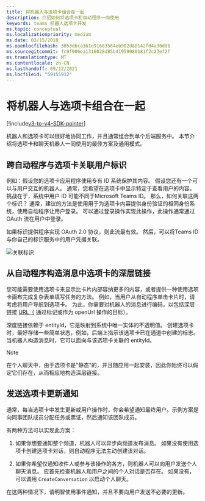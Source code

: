 ```yaml
---
title: 将机器人与选项卡组合在一起
description: 介绍如何将选项卡和自动程序一同使用
keywords: teams 机器人选项卡开发
ms.topic: conceptual
ms.localizationpriority: medium
ms.date: 03/15/2018
ms.openlocfilehash: 3053dbca3b1e91683564eb902d8b142fd4a30ddb
ms.sourcegitcommit: fc9f906ea1316028d85b41959980b81f2c23ef2f
ms.translationtype: MT
ms.contentlocale: zh-CN
ms.lasthandoff: 09/12/2021
ms.locfileid: "59155912"
---
```

# <a name="combine-bots-with-tabs"></a>将机器人与选项卡组合在一起

[!include[v3-to-v4-SDK-pointer](~/includes/v3-to-v4-pointer-bots.md)]

机器人和选项卡可以很好地协同工作，并且通常组合到单个后端服务中。 本节介绍将选项卡和聊天机器人一同使用的最佳方案及通用模式。

## <a name="associating-user-identities-across-bot-and-tab"></a>跨自动程序与选项卡关联用户标识

例如：假设您的选项卡应用程序使用专有 ID 系统保护其内容。 假设您还有一个可以与用户交互的机器人。 通常，您希望在选项卡中显示特定于查看用户的内容。 挑战在于，系统中用户 ID 可能不同于Microsoft Teams ID。 那么，如何关联这两个标识？
通常，建议的方法是使用用于为选项卡内容提供身份验证的相同身份系统，使用自动程序让用户登录。 可以通过登录操作实现此操作，此操作通常通过 OAuth 流在用户中登录。

如果标识提供程序实现 OAuth 2.0 协议，则此流最有效。 然后，可以将Teams ID 与你自己的标识服务中的用户凭据关联。

   ![关联标识](~/assets/images/bots/associating_contexts.png)

## <a name="constructing-deep-links-to-tabs-in-messages-from-your-bot"></a>从自动程序构造消息中选项卡的深层链接

您可能需要使用选项卡来显示比卡片内部容纳更多的内容，或者提供一种使用选项卡画布完成复杂表单填写任务的方法。 例如，当用户从自动程序单击卡片时，请考虑将用户导航到选项卡。 为此，你需要对机器人的消息进行编码，以包括深层链接 [URL（](~/concepts/build-and-test/deep-links.md) 通过标记或作为 openUrl 操作的目标）。

深度链接依赖于 entityId，它是映射到系统中唯一实体的不透明值。 创建选项卡时，最好存储一些简单状态，例如，后端上指示该选项卡已在通道中创建的标志。 当机器人构造消息时，它可以面向与该选项卡关联的 entityId。

> [!NOTE]
> 在个人聊天中，由于选项卡是"静态"的，并且随应用一起安装，因此你始终可以假定它们存在，从而相应地构造深层链接。

## <a name="sending-notifications-for-tab-updates"></a>发送选项卡更新通知

通常，每当选项卡中发生更新或用户操作时，你会希望通知最终用户。示例方案是向同事团队成员分配任务或票证，然后通知该团队成员。

有两种方法可以实现此方案：

1. 如果你想要通知整个频道，机器人可以异步向频道发布消息。 如果没有使用选项卡创建选项卡对话，则自动程序无法主动创建该对话。

2. 如果你希望仅通知收件人或参与该操作的各方，则机器人可以向用户发送个人聊天消息。 应首先检查机器人和用户之间的个人对话是否存在。 如果没有，可以调用 `CreateConversation` 以启动个人聊天。

在这两种情况下，请明智使用事件通知，并且不要向用户发送不必要的更新。
